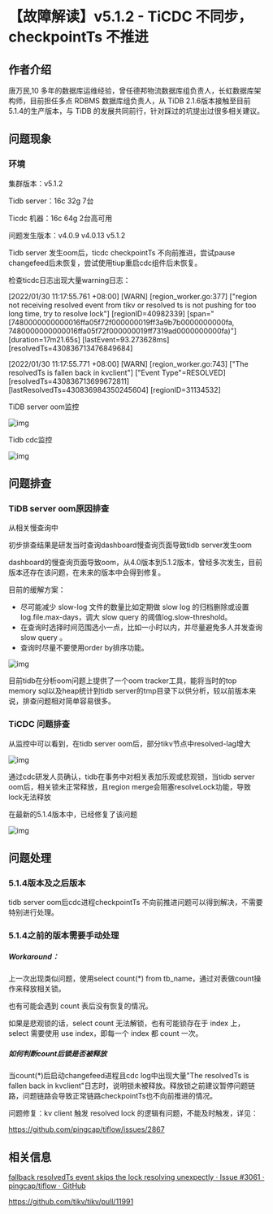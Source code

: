 # 【故障解读】v5.1.2 - TiCDC 不同步，checkpointTs 不推进

## 作者介绍

唐万民,10 多年的数据库运维经验，曾任德邦物流数据库组负责人，长虹数据库架构师，目前担任多点 RDBMS 数据库组负责人，从 TiDB 2.1.6版本接触至目前5.1.4的生产版本，与 TiDB 的发展共同前行，针对踩过的坑提出过很多相关建议。



## 问题现象

### 环境

集群版本：v5.1.2

Tidb server：16c 32g 7台

Ticdc 机器：16c 64g 2台高可用

问题发生版本：v4.0.9  v4.0.13  v5.1.2 

Tidb server 发生oom后，ticdc checkpointTs 不向前推进，尝试pause  changefeed后未恢复，尝试使用tiup重启cdc组件后未恢复。

检查ticdc日志出现大量warning日志：

[2022/01/30 11:17:55.761 +08:00] [WARN] [region_worker.go:377] ["region not receiving resolved event from tikv or resolved ts is not pushing for too long time, try to resolve lock"] [regionID=40982339] [span="[7480000000000016ffa05f72f000000019ff3a9b7b0000000000fa, 7480000000000016ffa05f72f000000019ff7319ad0000000000fa)"] [duration=17m21.65s] [lastEvent=93.273628ms] [resolvedTs=430836713476849684]

[2022/01/30 11:17:55.771 +08:00] [WARN] [region_worker.go:743] ["The resolvedTs is fallen back in kvclient"] ["Event Type"=RESOLVED] [resolvedTs=430836713699672811] [lastResolvedTs=430836984350245604] [regionID=31134532]

TiDB server oom监控

![img](https://asktug.com/uploads/default/original/4X/b/0/b/b0b230685c228b59e2efa6bed04e37928576bbdf.png)

Tidb cdc监控

![img](https://asktug.com/uploads/default/original/4X/2/0/5/205843a7a9d85607f2b4686ec4aa46a6647b56ae.png)



## 问题排查

### TiDB server  oom原因排查

从相关慢查询中

初步排查结果是研发当时查询dashboard慢查询页面导致tidb server发生oom

dashboard的慢查询页面导致oom，从4.0版本到5.1.2版本，曾经多次发生，目前版本还存在该问题，在未来的版本中会得到修复。

目前的缓解方案：

- 尽可能减少 slow-log 文件的数量比如定期做 slow log 的归档删除或设置 log.file.max-days，调大 slow query 的阈值log.slow-threshold。
- 在查询时选择时间范围选小一点，比如一小时以内，并尽量避免多人并发查询 slow query 。
- 查询时尽量不要使用order by排序功能。

![img](https://asktug.com/uploads/default/original/4X/e/8/b/e8bfda7e8ffbf112d499da8036cfd54e729676b4.png)



目前tidb在分析oom问题上提供了一个oom tracker工具，能将当时的top memory sql以及heap统计到tidb server的tmp目录下以供分析，较以前版本来说，排查问题相对简单容易很多。

### TiCDC 问题排查

从监控中可以看到，在tidb server oom后，部分tikv节点中resolved-lag增大

![img](https://asktug.com/uploads/default/original/4X/c/c/0/cc0a0e361cea8be00ef38525a4e5895e406828b2.jpeg)



通过cdc研发人员确认，tidb在事务中对相关表加乐观或悲观锁，当tidb server  oom后，相关锁未正常释放，且region merge会阻塞resolveLock功能，导致lock无法释放



在最新的5.1.4版本中，已经修复了该问题

![img](https://asktug.com/uploads/default/original/4X/0/e/a/0ea6a601299a34a656f54cd570fb59e312e2509c.png)





## 问题处理

### 5.1.4版本及之后版本

tidb server oom后cdc进程checkpointTs 不向前推进问题可以得到解决，不需要特别进行处理。

### 5.1.4之前的版本需要手动处理

##### Workaround：

上一次出现类似问题，使用select count(*) from tb_name，通过对表做count操作来释放相关锁。

也有可能会遇到 count 表后没有恢复的情况。

如果是悲观锁的话，select count 无法解锁，也有可能锁存在于 index 上，select 需要使用 use index，即每一个 index 都 count 一次。

##### 如何判断count后锁是否被释放

当count(*)后启动changefeed进程且cdc log中出现大量"The resolvedTs is fallen back in kvclient"日志时，说明锁未被释放。释放锁之前建议暂停问题链路，问题链路会导致正常链路checkpointTs也不向前推进的情况。



问题修复：kv client 触发 resolved lock 的逻辑有问题，不能及时触发，详见：

https://github.com/pingcap/tiflow/issues/2867



## 相关信息

[fallback resolvedTs event skips the lock resolving unexpectly · Issue #3061 · pingcap/tiflow · GitHub](https://github.com/pingcap/tiflow/issues/3061)

https://github.com/tikv/tikv/pull/11991